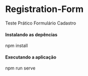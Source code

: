 # Registration-Form
Teste Prático Formulário Cadastro

<h4>Instalando as depências</h4>
npm install

<h4> Executando a aplicação</h4>
npm run serve
